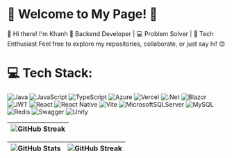
# 🌟 Welcome to My Page! 🌟
👋 Hi there! I'm Khanh
🎯 Backend Developer | 💻 Problem Solver | 🚀 Tech Enthusiast
Feel free to explore my repositories, collaborate, or just say hi! 😊  
# 💻 Tech Stack:
![Java](https://img.shields.io/badge/java-%23ED8B00.svg?style=flat-square&logo=openjdk&logoColor=white) ![JavaScript](https://img.shields.io/badge/javascript-%23323330.svg?style=flat-square&logo=javascript&logoColor=%23F7DF1E) ![TypeScript](https://img.shields.io/badge/typescript-%23007ACC.svg?style=flat-square&logo=typescript&logoColor=white) ![Azure](https://img.shields.io/badge/azure-%230072C6.svg?style=flat-square&logo=microsoftazure&logoColor=white) ![Vercel](https://img.shields.io/badge/vercel-%23000000.svg?style=flat-square&logo=vercel&logoColor=white) ![.Net](https://img.shields.io/badge/.NET-5C2D91?style=flat-square&logo=.net&logoColor=white) ![Blazor](https://img.shields.io/badge/blazor-%235C2D91.svg?style=flat-square&logo=blazor&logoColor=white) ![JWT](https://img.shields.io/badge/JWT-black?style=flat-square&logo=JSON%20web%20tokens) ![React](https://img.shields.io/badge/react-%2320232a.svg?style=flat-square&logo=react&logoColor=%2361DAFB) ![React Native](https://img.shields.io/badge/react_native-%2320232a.svg?style=flat-square&logo=react&logoColor=%2361DAFB) ![Vite](https://img.shields.io/badge/vite-%23646CFF.svg?style=flat-square&logo=vite&logoColor=white) ![MicrosoftSQLServer](https://img.shields.io/badge/Microsoft%20SQL%20Server-CC2927?style=flat-square&logo=microsoft%20sql%20server&logoColor=white) ![MySQL](https://img.shields.io/badge/mysql-4479A1.svg?style=flat-square&logo=mysql&logoColor=white) ![Redis](https://img.shields.io/badge/redis-%23DD0031.svg?style=flat-square&logo=redis&logoColor=white) ![Swagger](https://img.shields.io/badge/-Swagger-%23Clojure?style=flat-square&logo=swagger&logoColor=white) ![Unity](https://img.shields.io/badge/unity-%23000000.svg?style=flat-square&logo=unity&logoColor=white)

<table>
 <thead>
  <tr>
   <th style=""padding:6px 13px;><img src="https://github-readme-streak-stats.herokuapp.com/?user=acnbokhb12&theme=white&hide_border=true" alt="GitHub Streak" style="max-width: 100%;"></th>
  </tr>
 </thead>
</table>

<table>
 <thead>
  <tr>
   <th style=""padding:6px 13px;><img src="https://github-readme-stats.vercel.app/api?username=acnbokhb12&theme=white&hide_border=true&include_all_commits=false&count_private=false" alt="GitHub Stats" style="max-width: 100%;" ></th>
   <th style=""padding:6px 13px;><img src="https://github-readme-stats.vercel.app/api/top-langs/?username=acnbokhb12&theme=white&hide_border=true&include_all_commits=false&count_private=false&layout=compact" alt="GitHub Streak" style="max-width: 100%;"></th>
  </tr>
 </thead>
</table>

